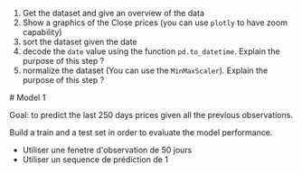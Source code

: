 
1. Get the dataset and give an overview of the data
2. Show a graphics of the Close prices (you can use `plotly` to have zoom capability)
5. sort the dataset given the date 
6. decode the `date` value using the function `pd.to_datetime`. Explain the purpose of this step ?
3. normalize the dataset (You can use the `MinMaxScaler`). Explain the purpose of this step ?

# Model 1

Goal: to predict the last 250 days prices given all the previous observations.

Build a train and a test set in order to evaluate the model performance.

* Utiliser une fenetre d'observation de 50 jours
* Utiliser un sequence de prédiction de 1

